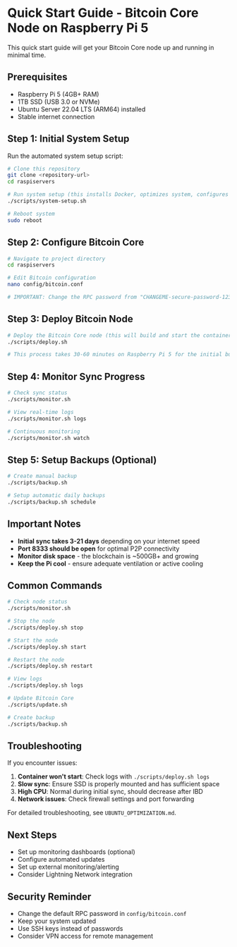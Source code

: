 # Quick Start Guide - Bitcoin Core Node on Raspberry Pi 5

This quick start guide will get your Bitcoin Core node up and running in minimal time.

## Prerequisites

- Raspberry Pi 5 (4GB+ RAM)
- 1TB SSD (USB 3.0 or NVMe)
- Ubuntu Server 22.04 LTS (ARM64) installed
- Stable internet connection

## Step 1: Initial System Setup

Run the automated system setup script:

```bash
# Clone this repository
git clone <repository-url>
cd raspiservers

# Run system setup (this installs Docker, optimizes system, configures firewall)
./scripts/system-setup.sh

# Reboot system
sudo reboot
```

## Step 2: Configure Bitcoin Core

```bash
# Navigate to project directory
cd raspiservers

# Edit Bitcoin configuration
nano config/bitcoin.conf

# IMPORTANT: Change the RPC password from "CHANGEME-secure-password-123" to something secure
```

## Step 3: Deploy Bitcoin Node

```bash
# Deploy the Bitcoin Core node (this will build and start the container)
./scripts/deploy.sh

# This process takes 30-60 minutes on Raspberry Pi 5 for the initial build
```

## Step 4: Monitor Sync Progress

```bash
# Check sync status
./scripts/monitor.sh

# View real-time logs
./scripts/monitor.sh logs

# Continuous monitoring
./scripts/monitor.sh watch
```

## Step 5: Setup Backups (Optional)

```bash
# Create manual backup
./scripts/backup.sh

# Setup automatic daily backups
./scripts/backup.sh schedule
```

## Important Notes

- **Initial sync takes 3-21 days** depending on your internet speed
- **Port 8333 should be open** for optimal P2P connectivity
- **Monitor disk space** - the blockchain is ~500GB+ and growing
- **Keep the Pi cool** - ensure adequate ventilation or active cooling

## Common Commands

```bash
# Check node status
./scripts/monitor.sh

# Stop the node
./scripts/deploy.sh stop

# Start the node
./scripts/deploy.sh start

# Restart the node
./scripts/deploy.sh restart

# View logs
./scripts/deploy.sh logs

# Update Bitcoin Core
./scripts/update.sh

# Create backup
./scripts/backup.sh
```

## Troubleshooting

If you encounter issues:

1. **Container won't start**: Check logs with `./scripts/deploy.sh logs`
2. **Slow sync**: Ensure SSD is properly mounted and has sufficient space
3. **High CPU**: Normal during initial sync, should decrease after IBD
4. **Network issues**: Check firewall settings and port forwarding

For detailed troubleshooting, see `UBUNTU_OPTIMIZATION.md`.

## Next Steps

- Set up monitoring dashboards (optional)
- Configure automated updates
- Set up external monitoring/alerting
- Consider Lightning Network integration

## Security Reminder

- Change the default RPC password in `config/bitcoin.conf`
- Keep your system updated
- Use SSH keys instead of passwords
- Consider VPN access for remote management
